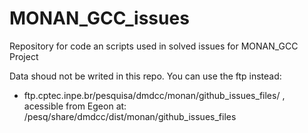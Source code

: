 # MONAN_GCC_issues
Repository for code an scripts used in solved issues for MONAN_GCC Project

Data shoud not be writed in this repo. You can use the ftp instead:
- ftp.cptec.inpe.br/pesquisa/dmdcc/monan/github_issues_files/ , acessible from Egeon at: /pesq/share/dmdcc/dist/monan/github_issues_files


